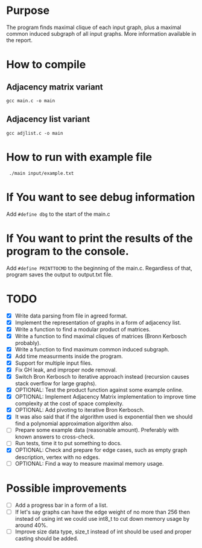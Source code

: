 # Purpose

The program finds maximal clique of each input graph, plus a maximal common induced subgraph of all input graphs. More information available in the report.

# How to compile

## Adjacency matrix variant

`gcc main.c -o main`

## Adjacency list variant

`gcc adjlist.c -o main`

# How to run with example file

` ./main input/example.txt`

# If You want to see debug information

Add `#define dbg` to the start of the main.c

# If You want to print the results of the program to the console.

Add `#define PRINTTOCMD` to the beginning of the main.c. Regardless of that, program saves the output to output.txt file.

# TODO

- [x] Write data parsing from file in agreed format.
- [x] Implement the representation of graphs in a form of adjacency list.
- [x] Write a function to find a modular product of matrices.
- [x] Write a function to find maximal cliques of matrices (Bronn Kerbosch probably).
- [x] Write a function to find maximum common induced subgraph.
- [x] Add time measurments inside the program.
- [x] Support for multiple input files.
- [x] Fix GH leak, and improper node removal.
- [x] Switch Bron Kerbosch to iterative approach instead (recursion causes stack overflow for large graphs).
- [x] OPTIONAL: Test the product function against some example online.
- [x] OPTIONAL: Implement Adjacency Matrix implementation to improve time complexity at the cost of space complexity.
- [x] OPTIONAL: Add pivoting to iterative Bron Kerbosch.
- [x] It was also said that if the algorithm used is exponential then we should find a polynomial approximation algorithm also.
- [ ] Prepare some example data (reasonable amount). Preferably with known answers to cross-check.
- [ ] Run tests, time it to put something to docs.
- [x] OPTIONAL: Check and prepare for edge cases, such as empty graph description, vertex with no edges.
- [ ] OPTIONAL: Find a way to measure maximal memory usage.

# Possible improvements

- [ ] Add a progress bar in a form of a list.
- [ ] If let's say graphs can have the edge weight of no more than 256 then instead of using int we could use int8_t to cut down memory usage by around 40%.
- [ ] Improve size data type, size_t instead of int should be used and proper casting should be added.
